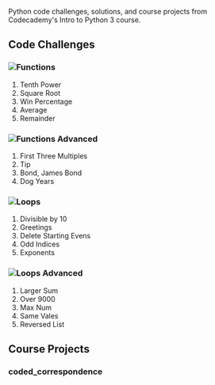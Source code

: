 Python code challenges, solutions, and course projects from Codecademy's Intro to Python 3 course.

## Code Challenges
### ![Functions](https://www.codecademy.com/courses/learn-python-3/articles/python-code-challenges-functions)
1. Tenth Power
2. Square Root
3. Win Percentage
4. Average
5. Remainder
   
### ![Functions Advanced](https://www.codecademy.com/courses/learn-python-3/articles/advanced-python-code-challenges-functions)
1. First Three Multiples
2. Tip
3. Bond, James Bond
4. Dog Years
   
### ![Loops](https://www.codecademy.com/courses/learn-python-3/articles/python-code-challenges-loops)
1. Divisible by 10
2. Greetings
3. Delete Starting Evens
4. Odd Indices
5. Exponents

### ![Loops Advanced](https://www.codecademy.com/courses/learn-python-3/articles/advanced-python-code-challenges-loops)
1. Larger Sum
2. Over 9000
3. Max Num
4. Same Vales
5. Reversed List


## Course Projects
### coded_correspondence